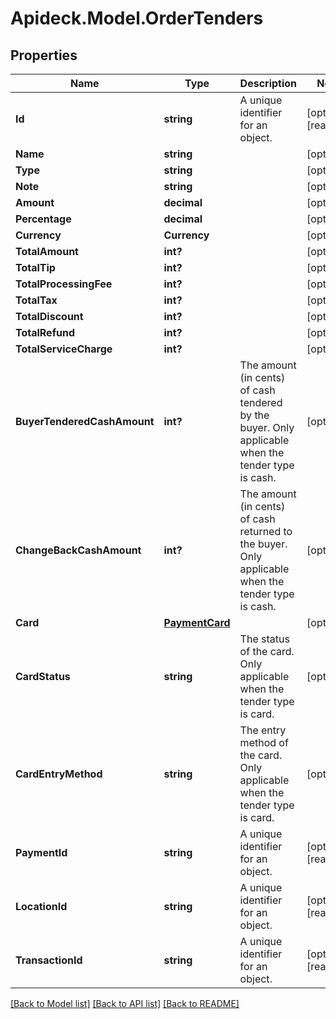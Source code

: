 # Apideck.Model.OrderTenders

## Properties

Name | Type | Description | Notes
------------ | ------------- | ------------- | -------------
**Id** | **string** | A unique identifier for an object. | [optional] [readonly] 
**Name** | **string** |  | [optional] 
**Type** | **string** |  | [optional] 
**Note** | **string** |  | [optional] 
**Amount** | **decimal** |  | [optional] 
**Percentage** | **decimal** |  | [optional] 
**Currency** | **Currency** |  | [optional] 
**TotalAmount** | **int?** |  | [optional] 
**TotalTip** | **int?** |  | [optional] 
**TotalProcessingFee** | **int?** |  | [optional] 
**TotalTax** | **int?** |  | [optional] 
**TotalDiscount** | **int?** |  | [optional] 
**TotalRefund** | **int?** |  | [optional] 
**TotalServiceCharge** | **int?** |  | [optional] 
**BuyerTenderedCashAmount** | **int?** | The amount (in cents) of cash tendered by the buyer. Only applicable when the tender type is cash. | [optional] 
**ChangeBackCashAmount** | **int?** | The amount (in cents) of cash returned to the buyer. Only applicable when the tender type is cash. | [optional] 
**Card** | [**PaymentCard**](PaymentCard.md) |  | [optional] 
**CardStatus** | **string** | The status of the card. Only applicable when the tender type is card. | [optional] 
**CardEntryMethod** | **string** | The entry method of the card. Only applicable when the tender type is card. | [optional] 
**PaymentId** | **string** | A unique identifier for an object. | [optional] [readonly] 
**LocationId** | **string** | A unique identifier for an object. | [optional] [readonly] 
**TransactionId** | **string** | A unique identifier for an object. | [optional] [readonly] 

[[Back to Model list]](../README.md#documentation-for-models) [[Back to API list]](../README.md#documentation-for-api-endpoints) [[Back to README]](../README.md)

